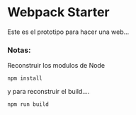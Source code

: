 # Webpack Starter


Este es el prototipo para hacer una web...

### Notas:
Reconstruir los modulos de Node

````
npm install
````

y para reconstruir el build....
````
npm run build
````